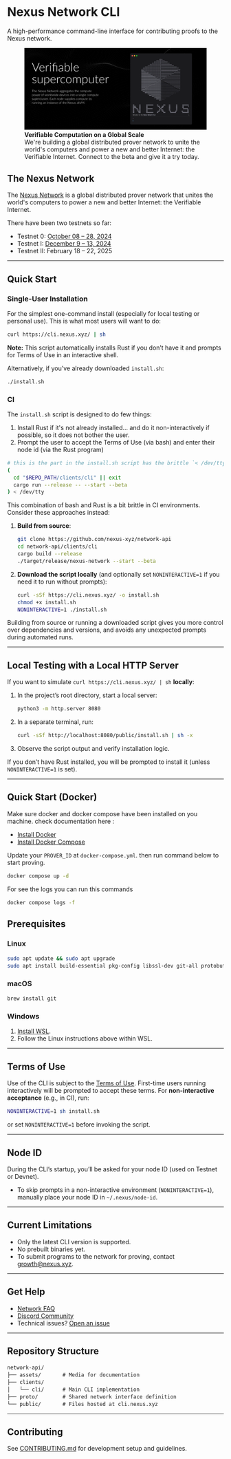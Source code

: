 # Nexus Network CLI

A high-performance command-line interface for contributing proofs to the Nexus network.

<figure>
    <a href="https://beta.nexus.xyz/">
        <img src="assets/images/nexus-network-image.png" alt="Nexus Network visualization showing a distributed network of interconnected nodes with a 'Launch Network' button in the center">
    </a>
    <figcaption>
        <strong>Verifiable Computation on a Global Scale</strong><br>
        We're building a global distributed prover network to unite the world's computers and power a new and better Internet: the Verifiable Internet. Connect to the beta and give it a try today.
    </figcaption>
</figure>

## The Nexus Network

The [Nexus Network](https://docs.nexus.xyz/network) is a global distributed prover network that unites the world's computers to power a new and better Internet: the Verifiable Internet.

There have been two testnets so far:
- Testnet 0: [October 08 – 28, 2024](https://blog.nexus.xyz/nexus-launches-worlds-first-open-prover-network/)
- Testnet I: [December 9 – 13, 2024](https://blog.nexus.xyz/the-new-nexus-testnet-is-live/)
- Testnet II: February 18 – 22, 2025

---

## Quick Start

### Single-User Installation

For the simplest one-command install (especially for local testing or personal use). This is what most users will want to do:

```bash
curl https://cli.nexus.xyz/ | sh
```

**Note:** This script automatically installs Rust if you don’t have it and prompts for Terms of Use in an interactive shell.

Alternatively, if you’ve already downloaded `install.sh`:

```bash
./install.sh
```

### CI

The `install.sh` script is designed to do few things:


1. Install Rust if it's not already installed... and do it non-interactively if possible, so it does not bother the user.
2. Prompt the user to accept the Terms of Use (via bash) and enter their node id (via the Rust program)

```sh
# this is the part in the install.sh script has the brittle `< /dev/tty` part within CI environments
(
  cd "$REPO_PATH/clients/cli" || exit
  cargo run --release -- --start --beta
) < /dev/tty
```



This combination of bash and Rust is a bit brittle in CI environments. Consider these approaches instead:

1. **Build from source**:
   ```bash
   git clone https://github.com/nexus-xyz/network-api
   cd network-api/clients/cli
   cargo build --release
   ./target/release/nexus-network --start --beta
   ```
2. **Download the script locally** (and optionally set `NONINTERACTIVE=1` if you need it to run without prompts):
   ```bash
   curl -sSf https://cli.nexus.xyz/ -o install.sh
   chmod +x install.sh
   NONINTERACTIVE=1 ./install.sh
   ```

Building from source or running a downloaded script gives you more control over dependencies and versions, and avoids any unexpected prompts during automated runs.

---

## Local Testing with a Local HTTP Server

If you want to simulate `curl https://cli.nexus.xyz/ | sh` **locally**:

1. In the project’s root directory, start a local server:
   ```sh
   python3 -m http.server 8080
   ```
2. In a separate terminal, run:
   ```sh
   curl -sSf http://localhost:8080/public/install.sh | sh -x
   ```
3. Observe the script output and verify installation logic.

If you don’t have Rust installed, you will be prompted to install it (unless `NONINTERACTIVE=1` is set).

---

## Quick Start (Docker)

Make sure docker and docker compose have been installed on you machine. check documentation here :
- [Install Docker](https://docs.docker.com/engine/install/)
- [Install Docker Compose](https://docs.docker.com/compose/install/)

Update your `PROVER_ID` at `docker-compose.yml`. then run command below to start proving.
```bash
docker compose up -d
```

For see the logs you can run this commands
```bash
docker compose logs -f
```

## Prerequisites

### Linux

```bash
sudo apt update && sudo apt upgrade
sudo apt install build-essential pkg-config libssl-dev git-all protobuf-compiler
```

### macOS

```bash
brew install git
```

### Windows

1. [Install WSL](https://learn.microsoft.com/en-us/windows/wsl/install).  
2. Follow the Linux instructions above within WSL.

---

## Terms of Use

Use of the CLI is subject to the [Terms of Use](https://nexus.xyz/terms-of-use). First-time users running interactively will be prompted to accept these terms. For **non-interactive acceptance** (e.g., in CI), run:

```bash
NONINTERACTIVE=1 sh install.sh
```

or set `NONINTERACTIVE=1` before invoking the script.

---

## Node ID

During the CLI’s startup, you’ll be asked for your node ID (used on Testnet or Devnet).  
- To skip prompts in a non-interactive environment (`NONINTERACTIVE=1`), manually place your node ID in `~/.nexus/node-id`.

---

## Current Limitations

- Only the latest CLI version is supported.
- No prebuilt binaries yet.
- To submit programs to the network for proving, contact [growth@nexus.xyz](mailto:growth@nexus.xyz).

---

## Get Help

- [Network FAQ](https://docs.nexus.xyz/layer-1/network-devnet/faq)  
- [Discord Community](https://discord.gg/nexus-xyz)  
- Technical issues? [Open an issue](https://github.com/nexus-xyz/network-api/issues)

---

## Repository Structure

```txt
network-api/
├── assets/       # Media for documentation
├── clients/
│   └── cli/      # Main CLI implementation
├── proto/        # Shared network interface definition
└── public/       # Files hosted at cli.nexus.xyz
```

---

## Contributing

See [CONTRIBUTING.md](./CONTRIBUTING.md) for development setup and guidelines.

